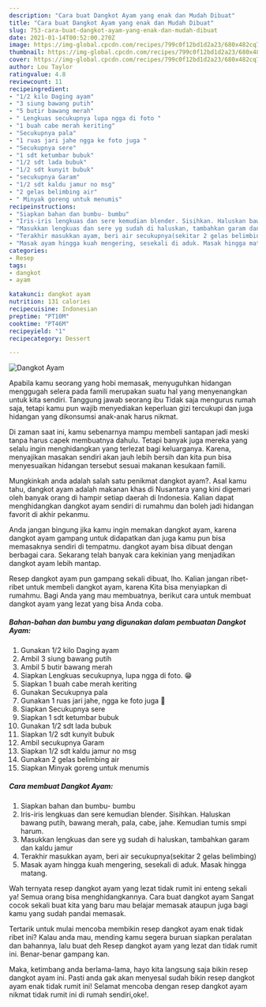 ```yaml
---
description: "Cara buat Dangkot Ayam yang enak dan Mudah Dibuat"
title: "Cara buat Dangkot Ayam yang enak dan Mudah Dibuat"
slug: 753-cara-buat-dangkot-ayam-yang-enak-dan-mudah-dibuat
date: 2021-01-14T00:52:00.270Z
image: https://img-global.cpcdn.com/recipes/799c0f12bd1d2a23/680x482cq70/dangkot-ayam-foto-resep-utama.jpg
thumbnail: https://img-global.cpcdn.com/recipes/799c0f12bd1d2a23/680x482cq70/dangkot-ayam-foto-resep-utama.jpg
cover: https://img-global.cpcdn.com/recipes/799c0f12bd1d2a23/680x482cq70/dangkot-ayam-foto-resep-utama.jpg
author: Lou Taylor
ratingvalue: 4.8
reviewcount: 11
recipeingredient:
- "1/2 kilo Daging ayam"
- "3 siung bawang putih"
- "5 butir bawang merah"
- " Lengkuas secukupnya lupa ngga di foto "
- "1 buah cabe merah keriting"
- "Secukupnya pala"
- "1 ruas jari jahe ngga ke foto juga "
- "Secukupnya sere"
- "1 sdt ketumbar bubuk"
- "1/2 sdt lada bubuk"
- "1/2 sdt kunyit bubuk"
- "secukupnya Garam"
- "1/2 sdt kaldu jamur no msg"
- "2 gelas belimbing air"
- " Minyak goreng untuk menumis"
recipeinstructions:
- "Siapkan bahan dan bumbu- bumbu"
- "Iris-iris lengkuas dan sere kemudian blender. Sisihkan. Haluskan bawang putih, bawang merah, pala, cabe, jahe. Kemudian tumis smpi harum."
- "Masukkan lengkuas dan sere yg sudah di haluskan, tambahkan garam dan kaldu jamur"
- "Terakhir masukkan ayam, beri air secukupnya(sekitar 2 gelas belimbing)"
- "Masak ayam hingga kuah mengering, sesekali di aduk. Masak hingga matang."
categories:
- Resep
tags:
- dangkot
- ayam

katakunci: dangkot ayam 
nutrition: 131 calories
recipecuisine: Indonesian
preptime: "PT10M"
cooktime: "PT46M"
recipeyield: "1"
recipecategory: Dessert

---
```



![Dangkot Ayam](https://img-global.cpcdn.com/recipes/799c0f12bd1d2a23/680x482cq70/dangkot-ayam-foto-resep-utama.jpg)

Apabila kamu seorang yang hobi memasak, menyuguhkan hidangan menggugah selera pada famili merupakan suatu hal yang menyenangkan untuk kita sendiri. Tanggung jawab seorang ibu Tidak saja mengurus rumah saja, tetapi kamu pun wajib menyediakan keperluan gizi tercukupi dan juga hidangan yang dikonsumsi anak-anak harus nikmat.

Di zaman  saat ini, kamu sebenarnya mampu membeli santapan jadi meski tanpa harus capek membuatnya dahulu. Tetapi banyak juga mereka yang selalu ingin menghidangkan yang terlezat bagi keluarganya. Karena, menyajikan masakan sendiri akan jauh lebih bersih dan kita pun bisa menyesuaikan hidangan tersebut sesuai makanan kesukaan famili. 



Mungkinkah anda adalah salah satu penikmat dangkot ayam?. Asal kamu tahu, dangkot ayam adalah makanan khas di Nusantara yang kini digemari oleh banyak orang di hampir setiap daerah di Indonesia. Kalian dapat menghidangkan dangkot ayam sendiri di rumahmu dan boleh jadi hidangan favorit di akhir pekanmu.

Anda jangan bingung jika kamu ingin memakan dangkot ayam, karena dangkot ayam gampang untuk didapatkan dan juga kamu pun bisa memasaknya sendiri di tempatmu. dangkot ayam bisa dibuat dengan berbagai cara. Sekarang telah banyak cara kekinian yang menjadikan dangkot ayam lebih mantap.

Resep dangkot ayam pun gampang sekali dibuat, lho. Kalian jangan ribet-ribet untuk membeli dangkot ayam, karena Kita bisa menyiapkan di rumahmu. Bagi Anda yang mau membuatnya, berikut cara untuk membuat dangkot ayam yang lezat yang bisa Anda coba.

<!--inarticleads1-->

##### Bahan-bahan dan bumbu yang digunakan dalam pembuatan Dangkot Ayam:

1. Gunakan 1/2 kilo Daging ayam
1. Ambil 3 siung bawang putih
1. Ambil 5 butir bawang merah
1. Siapkan  Lengkuas secukupnya, lupa ngga di foto. 😁
1. Siapkan 1 buah cabe merah keriting
1. Gunakan Secukupnya pala
1. Gunakan 1 ruas jari jahe, ngga ke foto juga 🙏
1. Siapkan Secukupnya sere
1. Siapkan 1 sdt ketumbar bubuk
1. Gunakan 1/2 sdt lada bubuk
1. Siapkan 1/2 sdt kunyit bubuk
1. Ambil secukupnya Garam
1. Siapkan 1/2 sdt kaldu jamur no msg
1. Gunakan 2 gelas belimbing air
1. Siapkan  Minyak goreng untuk menumis




<!--inarticleads2-->

##### Cara membuat Dangkot Ayam:

1. Siapkan bahan dan bumbu- bumbu
1. Iris-iris lengkuas dan sere kemudian blender. Sisihkan. Haluskan bawang putih, bawang merah, pala, cabe, jahe. Kemudian tumis smpi harum.
1. Masukkan lengkuas dan sere yg sudah di haluskan, tambahkan garam dan kaldu jamur
1. Terakhir masukkan ayam, beri air secukupnya(sekitar 2 gelas belimbing)
1. Masak ayam hingga kuah mengering, sesekali di aduk. Masak hingga matang.




Wah ternyata resep dangkot ayam yang lezat tidak rumit ini enteng sekali ya! Semua orang bisa menghidangkannya. Cara buat dangkot ayam Sangat cocok sekali buat kita yang baru mau belajar memasak ataupun juga bagi kamu yang sudah pandai memasak.

Tertarik untuk mulai mencoba membikin resep dangkot ayam enak tidak ribet ini? Kalau anda mau, mending kamu segera buruan siapkan peralatan dan bahannya, lalu buat deh Resep dangkot ayam yang lezat dan tidak rumit ini. Benar-benar gampang kan. 

Maka, ketimbang anda berlama-lama, hayo kita langsung saja bikin resep dangkot ayam ini. Pasti anda gak akan menyesal sudah bikin resep dangkot ayam enak tidak rumit ini! Selamat mencoba dengan resep dangkot ayam nikmat tidak rumit ini di rumah sendiri,oke!.

